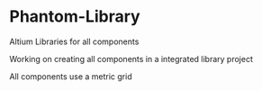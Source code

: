 # Phantom-Library
Altium Libraries for all components 

Working on creating all components in a integrated library project

All components use a metric grid 
